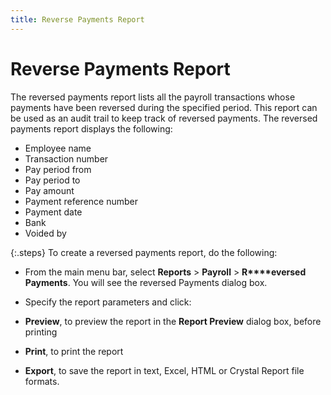 ```yaml
---
title: Reverse Payments Report
---
```


# Reverse Payments Report


The reversed payments report lists all the payroll transactions whose  payments have been reversed during the specified period. This report can  be used as an audit trail to keep track of reversed payments. The reversed  payments report displays the following:

- Employee name
- Transaction number
- Pay period from
- Pay period to
- Pay amount
- Payment reference  number
- Payment date
- Bank
- Voided by



{:.steps}
To create a reversed payments report, do  the following:

- From the main  menu bar, select **Reports** >  **Payroll** > **R****eversed Payments**. You will see the reversed  Payments dialog box.
- Specify the  report parameters and click:

 - **Preview**,  to preview the report in the **Report Preview**  dialog box, before printing
 - **Print**,  to print the report
 - **Export**,  to save the report in text, Excel, HTML or Crystal Report file formats.

